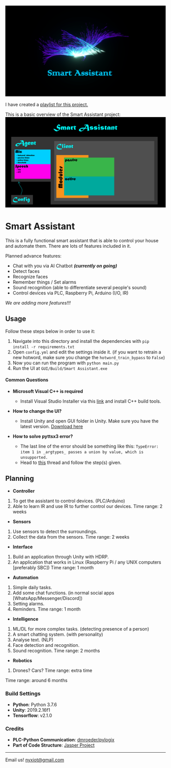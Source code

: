 ![Smart Assistant](./pictures/SmartAssistant.png)

I have created a [playlist for this project.](https://www.youtube.com/watch?v=ncER2nHWTko&list=PLlnBGPe6GFdMxJwR8YXo_GfE1LtnTZfbk)

This is a basic overview of the Smart Assistant project:
![Plan](./pictures/Plan.png)
# Smart Assistant #
This is a fully functional smart assistant that is able to control your house and automate them. There are lots of features included in it.

Planned advance features:
- Chat with you via AI Chatbot ***(currently on going)***
- Detect faces
- Recognize faces
- Remember things / Set alarms
- Sound recognition (able to differentiate several people's sound)
- Control devices via PLC, Raspberry Pi, Arduino (I/O, IR)

*We are adding more features!!!*

## Usage ##
Follow these steps below in order to use it:
1. Navigate into this directory and install the dependencies with `pip install -r requirements.txt`
2. Open `config.yml` and edit the settings inside it. (if you want to retrain a new hotword, make sure you change the `hotword_train_bypass` to `False`)
3. Now you can run the program with `python main.py`
4. Run the UI at `GUI/Build/Smart Assistant.exe`

#### Common Questions ####

- **Microsoft Visual C++ is required**
  - Install Visual Studio Installer via this [link](https://aka.ms/vs/16/release/vs_buildtools.exe) and install C++ build tools.

- **How to change the UI?**
  - Install Unity and open GUI folder in Unity. Make sure you have the latest version. [Download here](https://unity.com/)

- **How to solve pyttsx3 error?**
  - The last line of the error should be something like this: `TypeError: item 1 in _argtypes_ passes a union by value, which is unsupported.`
  - Head to [this](https://stackoverflow.com/a/60029700) thread and follow the step(s) given.


## Planning ##

- **Controller**
1. To get the assistant to control devices. (PLC/Arduino)
2. Able to learn IR and use IR to further control our devices.
Time range: 2 weeks

- **Sensors**
1. Use sensors to detect the surroundings.
2. Collect the data from the sensors.
Time range: 2 weeks

- **Interface**
1. Build an application through Unity with HDRP.
2. An application that works in Linux (Raspberry Pi / any UNIX computers [preferably SBC])
Time range: 1 month

- **Automation**
1. Simple daily tasks.
2. Add some chat functions. (in normal social apps [WhatsApp/Messenger/Discord])
3. Setting alarms.
4. Reminders.
Time range: 1 month

- **Intelligence**
1. ML/DL for more complex tasks. (detecting presence of a person)
2. A smart chatting system. (with personality)
3. Analyse text. (NLP)
4. Face detection and recognition.
5. Sound recognition.
Time range: 2 months

- **Robotics**
1. Drones? Cars?
Time range: extra time

Time range: around 6 months

### Build Settings ###
- **Python**: Python 3.7.6
- **Unity**: 2019.2.16f1
- **Tensorflow**: v2.1.0

### Credits ###
- **PLC-Python Communication**: [dmroeder/pylogix](https://github.com/dmroeder/pylogix)
- **Part of Code Structure**: [Jasper Project](https://github.com/jasperproject)

---
Email us! nyxiot@gmail.com